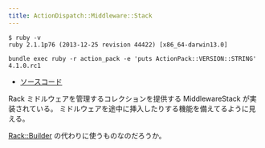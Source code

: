 ```yaml
---
title: ActionDispatch::Middleware::Stack
---
```


```
$ ruby -v
ruby 2.1.1p76 (2013-12-25 revision 44422) [x86_64-darwin13.0]
```

```
bundle exec ruby -r action_pack -e 'puts ActionPack::VERSION::STRING'
4.1.0.rc1
```

* [ソースコード](https://github.com/rails/rails/blob/v4.1.0.rc1/actionpack/lib/action_dispatch/middleware/stack.rb)

Rack ミドルウェアを管理するコレクションを提供する MiddlewareStack が実装されている。
ミドルウェアを途中に挿入したりする機能を備えてるように見える。

[Rack::Builder](https://github.com/rack/rack/blob/371cf6f3a8d390edfa901b6f963b78810270a387/lib/rack/builder.rb) の代わりに使うものなのだろうか。
